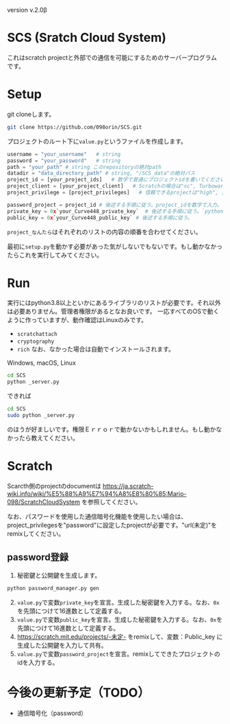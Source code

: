 version v.2.0β
# SCS (Sratch Cloud System)
これはscratch projectと外部での通信を可能にするためのサーバープログラムです。

# Setup
git cloneします。
```bash
git clone https://github.com/098orin/SCS.git
```

プロジェクトのルート下に`value.py`というファイルを作成します。
```py
username = "your_username"   # string
password = "your_password"   # string
path = "your_path" # string このrepositoryの絶対path
datadir = "data_directory_path" # string, "/SCS_data"の絶対パス
project_id = [your_project_ids]   # 数字で普通にプロジェクトidを書いてください。
project_client = [your_project_client]   # Scratchの場合は"sc", Turbowarpの場合は"tw"
project_privilege = [project_privileges]   # 信頼できるprojectは"high", 普通のは"low", 例外あり

password_project = project_id # 後述する手順に従う。project_idを数字で入力。
private_key = 0x`your_Curve448_private_key`  # 後述する手順に従う。`python password_manager.py gen` で生成。秘密鍵をここに書く。
public_key = 0x`your_Curve448_public_key` # 後述する手順に従う。
```
`project_なんたら`はそれぞれのリストの内容の順番を合わせてください。

最初に`setup.py`を動かす必要があった気がしないでもないです。もし動かなかったらこれを実行してみてください。

# Run
実行にはpython3.8以上といかにあるライブラリのリストが必要です。それ以外は必要ありません。管理者権限があるとなお良いです。
一応すべてのOSで動くように作っていますが、動作確認はLinuxのみです。

* `scratchattach`
* `cryptography`
* `rich`
なお、なかった場合は自動でインストールされます。

Windows, macOS, Linux
```bash
cd SCS
python _server.py
```

できれば
```bash
cd SCS
sudo python _server.py
```
のほうが好ましいです。権限Ｅｒｒｏｒで動かないかもしれません。もし動かなかったら教えてください。

# Scratch
Scarcth側のprojectのdocumentは
https://ja.scratch-wiki.info/wiki/%E5%88%A9%E7%94%A8%E8%80%85:Mario-098/ScratchCloudSystem
を参照してください。

なお、パスワードを使用した通信暗号化機能を使用したい場合は、project_privilegesを"password"に設定したprojectが必要です。"url(未定)"をremixしてください。

## password登録
1. 秘密鍵と公開鍵を生成します。
```bash
python password_manager.py gen
```
2. `value.py`で変数`private_key`を宣言。生成した秘密鍵を入力する。なお、`0x`を先頭につけて16進数として定義する。
3. `value.py`で変数`public_key`を宣言。生成した秘密鍵を入力する。なお、`0x`を先頭につけて16進数として定義する。
4. https://scratch.mit.edu/projects/-未定- をremixして、変数：Public_key に生成した公開鍵を入力して共有。
5. `value.py`で変数`password_project`を宣言。remixしてできたプロジェクトのidを入力する。

# 今後の更新予定（TODO）
* 通信暗号化（password）